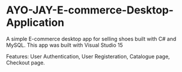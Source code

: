 # AYO-JAY-E-commerce-Desktop-Application
A simple E-commerce desktop app for selling shoes built with C# and MySQL. This app was built with Visual Studio 15

Features:
  User Authentication,
  User Registeration,
  Catalogue page,
  Checkout page.
  
